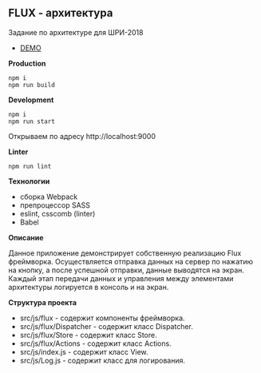 FLUX - архитектура
---------------------
Задание по архитектуре для ШРИ-2018

* [DEMO]()

**Production**
```
npm i
npm run build
```
**Development**
```
npm i
npm run start
```
Открываем по адресу http://localhost:9000

**Linter**
```
npm run lint
```

**Технологии**

* сборка Webpack
* препроцессор SASS
* eslint, csscomb (linter)
* Babel

**Описание**

Данное приложение демонстрирует собственную реализацию Flux фреймворка. Осуществляется отправка данных на сервер по нажатию на кнопку, а после успешной отправки, данные выводятся на экран. Каждый этап передачи данных и управления между элементами архитектуры логируется в консоль и на экран.

**Структура проекта**

* src/js/flux - содержит компоненты фреймворка.
* src/js/flux/Dispatcher - содержит класс Dispatcher.
* src/js/flux/Store - содержит класс Store.
* src/js/flux/Actions - содержит класс Actions.
* src/js/index.js - содержит класс View.
* src/js/Log.js - содержит класс для логирования.
